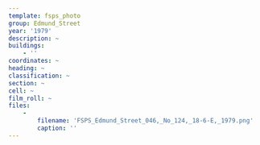 ```yaml
---
template: fsps_photo
group: Edmund_Street
year: '1979'
description: ~
buildings:
    - ''
coordinates: ~
heading: ~
classification: ~
section: ~
cell: ~
film_roll: ~
files:
    -
        filename: 'FSPS_Edmund_Street_046,_No_124,_18-6-E,_1979.png'
        caption: ''
---
```

